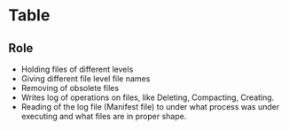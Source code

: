 # Table

## Role
* Holding files of different levels
* Giving different file level file names
* Removing of obsolete files
* Writes log of operations on files, like Deleting, Compacting, Creating.
* Reading of the log file (Manifest file) to under what process was under executing and what files are in proper shape.